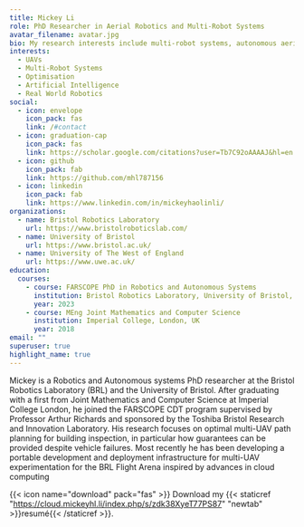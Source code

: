 ```yaml
---
title: Mickey Li
role: PhD Researcher in Aerial Robotics and Multi-Robot Systems
avatar_filename: avatar.jpg
bio: My research interests include multi-robot systems, autonomous aerial robotics and solving infrastructure challenges for robotics deployments. 
interests:
  - UAVs
  - Multi-Robot Systems
  - Optimisation
  - Artificial Intelligence
  - Real World Robotics
social:
  - icon: envelope
    icon_pack: fas
    link: /#contact
  - icon: graduation-cap
    icon_pack: fas
    link: https://scholar.google.com/citations?user=Tb7C92oAAAAJ&hl=en
  - icon: github
    icon_pack: fab
    link: https://github.com/mhl787156
  - icon: linkedin
    icon_pack: fab
    link: https://www.linkedin.com/in/mickeyhaolinli/
organizations:
  - name: Bristol Robotics Laboratory
    url: https://www.bristolroboticslab.com/
  - name: University of Bristol
    url: https://www.bristol.ac.uk/
  - name: University of The West of England
    url: https://www.uwe.ac.uk/
education:
  courses:
    - course: FARSCOPE PhD in Robotics and Autonomous Systems
      institution: Bristol Robotics Laboratory, University of Bristol, University of the West of England, UK
      year: 2023
    - course: MEng Joint Mathematics and Computer Science
      institution: Imperial College, London, UK
      year: 2018
email: ""
superuser: true
highlight_name: true
---
```

Mickey is a Robotics and Autonomous systems PhD researcher at the Bristol Robotics Laboratory (BRL) and the University of Bristol. After graduating with a first from Joint Mathematics and Computer Science at Imperial College London, he joined the FARSCOPE CDT program supervised by Professor Arthur Richards and sponsored by the Toshiba Bristol Research and Innovation Laboratory. His research focuses on optimal multi-UAV path planning for building inspection, in particular how guarantees can be provided despite vehicle failures. Most recently he has been developing a portable development and deployment infrastructure for multi-UAV experimentation for the BRL Flight Arena inspired by advances in cloud computing

{{< icon name="download" pack="fas" >}} Download my {{< staticref "https://cloud.mickeyhl.li/index.php/s/zdk38XyeT77PS87" "newtab" >}}resumé{{< /staticref >}}.